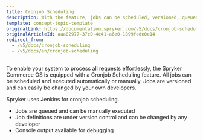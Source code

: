 ```yaml
---
title: Cronjob Scheduling
description: With the feature, jobs can be scheduled, versioned, queued, or changed by developers.
template: concept-topic-template
originalLink: https://documentation.spryker.com/v5/docs/cronjob-scheduling
originalArticleId: aaa02977-37c0-4c41-a6e0-1899fede0e14
redirect_from:
  - /v5/docs/cronjob-scheduling
  - /v5/docs/en/cronjob-scheduling
---
```


To enable your system to process all requests effortlessly, the Spryker Commerce OS is equipped with a Cronjob Scheduling feature. All jobs can be scheduled and executed automatically or manually. Jobs are versioned and can easily be changed by your own developers.

Spryker uses Jenkins for cronjob scheduling.

* Jobs are queued and can be manually executed
* Job definitions are under version control and can be changed by any developer
* Console output available for debugging
